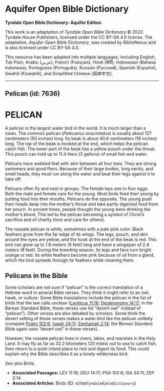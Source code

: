 # Aquifer Open Bible Dictionary

**Tyndale Open Bible Dictionary: Aquifer Edition**

This work is an adaptation of *Tyndale Open Bible Dictionary* © 2023 Tyndale House Publishers, licensed under the CC BY\-SA 4\.0 license. The adaptation, *Aquifer Open Bible Dictionary*, was created by BiblioNexus and is also licensed under CC BY\-SA 4\.0\.

This resource has been adapted into multiple languages, including English, Tok Pisin, Arabic (عربي), French (Français), Hindi (हिंदी), Indonesian (Bahasa Indonesia), Portuguese (Português), Russian (Русский), Spanish (Español), Swahili (Kiswahili), and Simplified Chinese (简体中文).



--------------------------------

## Pelican (id: 7636)

PELICAN
=======

A pelican is the largest water bird in the world. It is much larger than a swan. The common pelican (*Pelecanus onocrotalus*) is usually about 127 centimeters (50 inches) long. Its beak is about 40\.6 centimeters (16 inches) long. The top of the beak is hooked at the end, which helps the pelican catch fish. The lower part of the beak has a yellow pouch under the throat. This pouch can hold up to 11\.4 liters (3 gallons) of small fish and water. 

Pelicans have webbed feet with skin between all four toes. They are strong swimmers and good fliers. Because of their large bodies, long necks, and small heads, they must run along the water and beat their legs against it to take off.

Pelicans often fly and nest in groups. The female lays one to four eggs. Both the male and female care for the young. Most birds feed their young by putting food into their mouths. Pelicans do the opposite. The young push their heads deep into the mother’s throat and take partly digested food from her pouch. In ancient times, people thought the young were drinking the mother’s blood. This led to the pelican becoming a symbol of Christ’s sacrifice and of charity (love and care for others).

The roseate pelican is white, sometimes with a pale pink color. Black feathers grow from the far edge of its wings. The legs, pouch, and skin around the eyes are yellow, and the hook at the end of the beak is red. This bird can grow up to 1\.8 meters (6 feet) long and have a wingspan of 2\.4 meters (8 feet). During the breeding season, its legs and face turn bright orange or red. Its white feathers become pink because of oil from a gland, which the bird spreads through its feathers while cleaning them.

**Pelicans in the Bible**
-------------------------

Some scholars are not sure if “pelican” is the correct translation of a Hebrew word in several Bible verses. They think it might refer to an owl, hawk, or vulture. Some Bible translations include the pelican in the list of birds that the law calls unclean ([Leviticus 11:18](https://ref.ly/Lev11:18); [Deuteronomy 14:17](https://ref.ly/Deut14:17); in the Berean Standard Bible, these verses use list “desert owl” instead of “pelican”). Other verses are also debated by scholars. Some think the desert setting of those verses makes a water bird like the pelican unlikely (compare [Psalm 102:6](https://ref.ly/Ps102:6); [Isaiah 34:11](https://ref.ly/Isa34:11); [Zephaniah 2:14](https://ref.ly/Zeph2:14); the Berean Standard Bible again uses “desert owl” in these verses). 

However, the roseate pelican lives in rivers, lakes, and marshes in the Holy Land. It may fly as far as 32\.2 kilometers (20 miles) out to sea to catch fish, then return to a quiet inland place to rest and digest its food. This could explain why the Bible describes it as a lonely wilderness bird.

*See also* Birds.

* **Associated Passages:** LEV 11:18; DEU 14:17; PSA 102:6; ISA 34:11; ZEP 2:14
* **Associated Articles:** Birds (ID: `4250@TyndaleBibleDictionary`)

